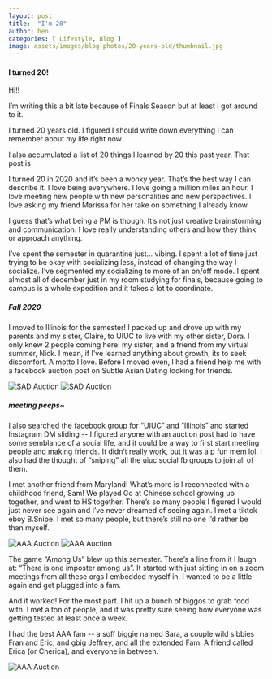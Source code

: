 ```yaml
---
layout: post
title:  "I'm 20"
author: ben
categories: [ Lifestyle, Blog ]
image: assets/images/blog-photos/20-years-old/thumbnail.jpg
---
```


#### I turned 20!

Hi!!

I’m writing this a bit late because of Finals Season but at least I got around to it. 

I turned 20 years old. I figured I should write down everything I can remember about my life right now.

I also accumulated a list of 20 things I learned by 20 this past year. That post is <here>


I turned 20 in 2020 and it’s been a wonky year. That’s the best way I can describe it. 
I love being everywhere. I love going a million miles an hour. I love meeting new people with new personalities and new perspectives. I love asking my friend Marissa for her take on something I already know. 

I guess that’s what being a PM is though. It’s not just creative brainstorming and communication. I love really understanding others and how they think or approach anything. 

I’ve spent the semester in quarantine just… vibing. I spent a lot of time just trying to be okay with socializing less, instead of changing the way I socialize. I’ve segmented my socializing to more of an on/off mode. I spent almost all of december just in my room studying for finals, because going to campus is a whole expedition and it takes a lot to coordinate. 

##### Fall 2020
I moved to Illinois for the semester! I packed up and drove up with my parents and my sister, Claire, to UIUC to live with my other sister, Dora. I only knew 2 people coming here: my sister, and a friend from my virtual summer, Nick. I mean, if I’ve learned anything about growth, its to seek discomfort. A motto I love. Before I moved even, I had a friend help me with a facebook auction post on Subtle Asian Dating looking for friends. 

![SAD Auction](/assets/images/blog-photos/20-years-old/sad_auction1.png) 
![SAD Auction](/assets/images/blog-photos/20-years-old/sad_auction1_pics.png) 

##### meeting peeps~

I also searched the facebook group for “UIUC” and “Illinois” and started Instagram DM sliding -- I figured anyone with an auction post had to have some semblance of a social life, and it could be a way to first start meeting people and making friends. It didn’t really work, but it was a p fun mem lol. I also had the thought of “sniping” all the uiuc social fb groups to join all of them.

I met another friend from Maryland! What’s more is I reconnected with a childhood friend, Sam! We played Go at Chinese school growing up together, and went to HS together. There’s so many people I figured I would just never see again and I’ve never dreamed of seeing again. I met a tiktok eboy B.Snipe. I met so many people, but there’s still no one I’d rather be than myself.


![AAA Auction](/assets/images/blog-photos/20-years-old/aaa_auction1.png) 
![AAA Auction](/assets/images/blog-photos/20-years-old/aaa_auction2.png) 

The game “Among Us” blew up this semester. There’s a line from it I laugh at: “There is one imposter among us”. It started with just sitting in on a zoom meetings from all these orgs I embedded myself in. I wanted to be a little again and get plugged into a fam. 

And it worked! For the most part. I hit up a bunch of biggos to grab food with. I met a ton of people, and it was pretty sure seeing how everyone was getting tested at least once a week. 

I had the best AAA fam -- a soff biggie named Sara, a couple wild sibbies Fran and Eric, and gbig Jeffrey, and all the extended Fam. A friend called Erica (or Cherica), and everyone in between. 

![AAA Auction](/assets/images/blog-photos/20-years-old/aaa_fam.jpg) 

